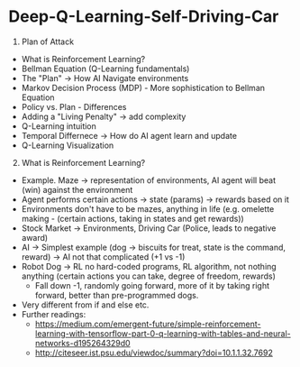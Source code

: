# Deep-Q-Learning-Self-Driving-Car

1. Plan of Attack
  - What is Reinforcement Learning?
  - Bellman Equation (Q-Learning fundamentals)
  - The "Plan" -> How AI Navigate environments
  - Markov Decision Process (MDP) - More sophistication to Bellman Equation
  - Policy vs. Plan - Differences
  - Adding a "Living Penalty" -> add complexity
  - Q-Learning intuition
  - Temporal Differnece -> How do AI agent learn and update
  - Q-Learning Visualization

2. What is Reinforcement Learning?
  - Example. Maze -> representation of environments, AI agent will beat (win) against the  environment
  - Agent performs certain actions -> state (params) -> rewards based on it
  - Environments don't have to be mazes, anything in life (e.g. omelette making - (certain actions, taking in states and get rewards))
  - Stock Market -> Environments, Driving Car (Police, leads to negative award)
  - AI -> Simplest example (dog -> biscuits for treat, state is the command, reward) -> AI not that complicated (+1 vs -1) 
  - Robot Dog -> RL no hard-coded programs, RL algorithm, not nothing anything (certain actions you can take, degree of freedom, rewards) 
    - Fall down -1, randomly going forward, more of it by taking right forward, better than pre-programmed dogs.
  - Very different from if and else etc. 
  - Further readings:
    - https://medium.com/emergent-future/simple-reinforcement-learning-with-tensorflow-part-0-q-learning-with-tables-and-neural-networks-d195264329d0
    - http://citeseer.ist.psu.edu/viewdoc/summary?doi=10.1.1.32.7692
